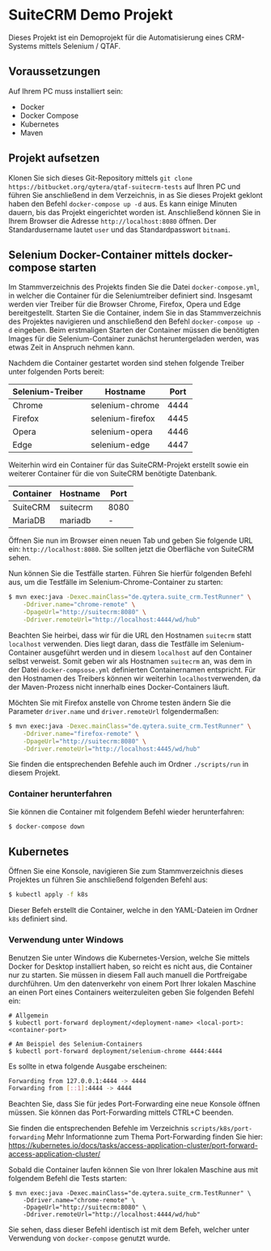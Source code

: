 # SuiteCRM Demo Projekt

Dieses Projekt ist ein Demoprojekt für die Automatisierung eines CRM-Systems mittels Selenium / QTAF.

## Voraussetzungen

Auf Ihrem PC muss installiert sein:
- Docker
- Docker Compose
- Kubernetes
- Maven

## Projekt aufsetzen

Klonen Sie sich dieses Git-Repository mittels `git clone https://bitbucket.org/qytera/qtaf-suitecrm-tests` auf Ihren PC und führen Sie anschließend in dem Verzeichnis, in as Sie dieses Projekt geklont haben den Befehl `docker-compose up -d` aus. Es kann einige Minuten dauern, bis das Projekt eingerichtet worden ist. Anschließend können Sie in Ihrem Browser die Adresse `http://localhost:8080` öffnen. Der Standardusername lautet `user` und das Standardpasswort `bitnami`.

## Selenium Docker-Container mittels docker-compose starten

Im Stammverzeichnis des Projekts finden Sie die Datei `docker-compose.yml`, in welcher die Container für die Seleniumtreiber definiert sind. Insgesamt werden vier Treiber für die Browser Chrome, Firefox, Opera und Edge bereitgestellt. Starten Sie die Container, indem Sie in das Stammverzeichnis des Projektes navigieren und anschließend den Befehl `docker-compose up -d` eingeben. Beim erstmaligen Starten der Container müssen die benötigten Images für die Selenium-Container zunächst heruntergeladen werden, was etwas Zeit in Anspruch nehmen kann.

Nachdem die Container gestartet worden sind stehen folgende Treiber unter folgenden Ports bereit:

| Selenium-Treiber | Hostname         | Port |
|------------------|------------------|------|
| Chrome           | selenium-chrome  | 4444 |
| Firefox          | selenium-firefox | 4445 |
| Opera            | selenium-opera   | 4446 |
| Edge             | selenium-edge    | 4447 |

Weiterhin wird ein Container für das SuiteCRM-Projekt erstellt sowie ein weiterer Container für die von SuiteCRM benötigte Datenbank.

| Container | Hostname | Port |
|-----------|----------|------|
| SuiteCRM  | suitecrm | 8080 |
| MariaDB   | mariadb  | -    |

Öffnen Sie nun im Browser einen neuen Tab und geben Sie folgende URL ein: `http://localhost:8080`. Sie sollten jetzt die Oberfläche von SuiteCRM sehen.

Nun können Sie die Testfälle starten. Führen Sie hierfür folgenden Befehl aus, um die Testfälle im Selenium-Chrome-Container zu starten:
```bash
$ mvn exec:java -Dexec.mainClass="de.qytera.suite_crm.TestRunner" \
    -Ddriver.name="chrome-remote" \
    -DpageUrl="http://suitecrm:8080" \
    -Ddriver.remoteUrl="http://localhost:4444/wd/hub"
```

Beachten Sie heirbei, dass wir für die URL den Hostnamen `suitecrm` statt `localhost` verwenden. Dies liegt daran, dass die Testfälle im Selenium-Container ausgeführt werden und in diesem `localhost` auf den Container selbst verweist. Somit geben wir als Hostnamen `suitecrm` an, was dem in der Datei `docker-compsose.yml` definierten Containernamen entspricht.
Für den Hostnamen des Treibers können wir weiterhin `localhost`verwenden, da der Maven-Prozess nicht innerhalb eines Docker-Containers läuft.

Möchten Sie mit Firefox anstelle von Chrome testen ändern Sie die Parameter `driver.name` und `driver.remoteUrl` folgendermaßen:

```bash
$ mvn exec:java -Dexec.mainClass="de.qytera.suite_crm.TestRunner" \
    -Ddriver.name="firefox-remote" \
    -DpageUrl="http://suitecrm:8080" \
    -Ddriver.remoteUrl="http://localhost:4445/wd/hub"
```

Sie finden die entsprechenden Befehle auch im Ordner `./scripts/run` in diesem Projekt.

### Container herunterfahren

Sie können die Container mit folgendem Befehl wieder herunterfahren:

```bash
$ docker-compose down
```

## Kubernetes

Öffnen Sie eine Konsole, navigieren Sie zum Stammverzeichnis dieses Projektes un führen Sie anschließend folgenden Befehl aus:

```bash
$ kubectl apply -f k8s
```

Dieser Befeh erstellt die Container, welche in den YAML-Dateien im Ordner `k8s` definiert sind.

### Verwendung unter Windows

Benutzen Sie unter Windows die Kubernetes-Version, welche Sie mittels Docker for Desktop installiert haben, so reicht es nicht aus, die Container nur zu starten. Sie müssen in diesem Fall auch manuell die Portfreigabe durchführen. Um den datenverkehr von einem Port Ihrer lokalen Maschine an einen Port eines Containers weiterzuleiten geben Sie folgenden Befehl ein:

```
# Allgemein
$ kubectl port-forward deployment/<deployment-name> <local-port>:<container-port>

# Am Beispiel des Selenium-Containers
$ kubectl port-forward deployment/selenium-chrome 4444:4444
```

Es sollte in etwa folgende Ausgabe erscheinen:

```bash
Forwarding from 127.0.0.1:4444 -> 4444
Forwarding from [::1]:4444 -> 4444
```

Beachten Sie, dass Sie für jedes Port-Forwarding eine neue Konsole öffnen müssen. Sie können das Port-Forwarding mittels CTRL+C beenden.

Sie finden die entsprechenden Befehle im Verzeichnis `scripts/k8s/port-forwarding`
Mehr Informationne zum Thema Port-Forwarding finden Sie hier: https://kubernetes.io/docs/tasks/access-application-cluster/port-forward-access-application-cluster/

Sobald die Container laufen können Sie von Ihrer lokalen Maschine aus mit folgendem Befehl die Tests starten:

```
$ mvn exec:java -Dexec.mainClass="de.qytera.suite_crm.TestRunner" \
    -Ddriver.name="chrome-remote" \
    -DpageUrl="http://suitecrm:8080" \
    -Ddriver.remoteUrl="http://localhost:4444/wd/hub"
```

Sie sehen, dass dieser Befehl identisch ist mit dem Befeh, welcher unter Verwendung von `docker-compose` genutzt wurde.